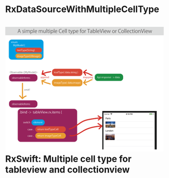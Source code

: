 # RxDataSourceWithMultipleCellType
<img src="bg.png" alt="by park"> RxSwift: Multiple cell type for tableview and collectionview
======================================
